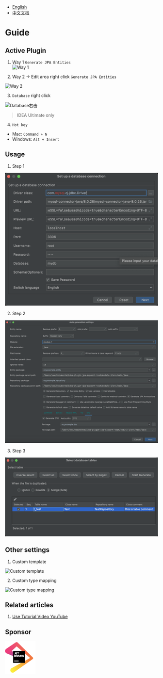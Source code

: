- [English](README.md)
- [中文文档](README_zh.md)

# Guide

## Active Plugin

1. Way 1 `Generate JPA Entities` <br>
   ![Way 1](doc/package_right_click.png)

2. Way 2 -> Edit area right click `Generate JPA Entities` <br>

![Way 2](doc/editor_right_click.png)

3. `Database` right click<br>

![Database右击](doc/database_right_click_generate.png)

> IDEA Ultimate only

4. `Hot key`

- Mac: `Command + N`
- Windows: `Alt + Insert`

## Usage

1. Step 1<br>

![Step 1](doc/set_database_connection.png)

2. Step 2<br>

![Step 2](doc/generate_setting.png)

3. Step 3<br>

![Step 3](doc/select_and_generate.png)

## Other settings

1. Custom template<br>

![Custom template](doc/template.png)

2. Custom type mapping<br>

![Custom type mapping](doc/type_mapping.png)

## Related articles

1. [Use Tutorial Video YouTube](https://www.youtube.com/watch?v=CynidTePOys)

## Sponsor

<a href="https://jb.gg/OpenSource" alt="JetBrains" target="_blank"><img src="doc/jetbrains.png" width="100" alt="JetBrains" /></a>
